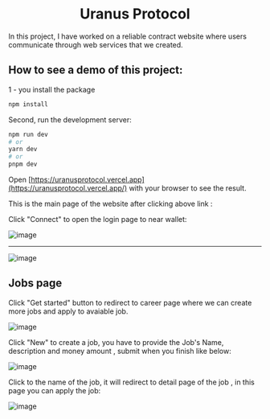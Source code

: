 <h1 align="center">
Uranus Protocol
</h1>

In this project, I have worked on a reliable contract website where users communicate through web services that we created. 
## How to see a demo of this project: 
1 - you install the package
```bash
npm install
```
Second, run the development server:

```bash
npm run dev
# or
yarn dev
# or
pnpm dev
```
Open [https://uranusprotocol.vercel.app](https://uranusprotocol.vercel.app/) with your browser to see the result.

This is the main page of the website after clicking above link : 

Click "Connect" to open the login page to near wallet:

![image](https://github.com/MinT2104/Uranus-Protocol/assets/96491337/e0bbe683-ef71-4071-a9d3-eb9c3244d09c)

---------------------------------------------------------------------------------------------------------

![image](https://github.com/MinT2104/Uranus-Protocol/assets/96491337/0f6c9b03-5e4c-4c11-ad18-521ef4e0e22b)

## Jobs page

Click "Get started" button to redirect to career page where we can create more jobs and apply to avaiable job.

![image](https://github.com/MinT2104/Uranus-Protocol/assets/96491337/0b7d47dd-f63c-4262-98b5-cf34fb3d8370)

Click "New" to create a job, you have to provide the Job's Name, description and money amount , submit when you finish like below: 

![image](https://github.com/MinT2104/Uranus-Protocol/assets/96491337/ae294810-d5c7-483b-bb85-bba5c6b408f1)

Click to the name of the job, it will redirect to detail page of the job , in this page you can apply the job: 

![image](https://github.com/MinT2104/Uranus-Protocol/assets/96491337/80777769-a9b1-4739-999d-cc3566bb37ec)









